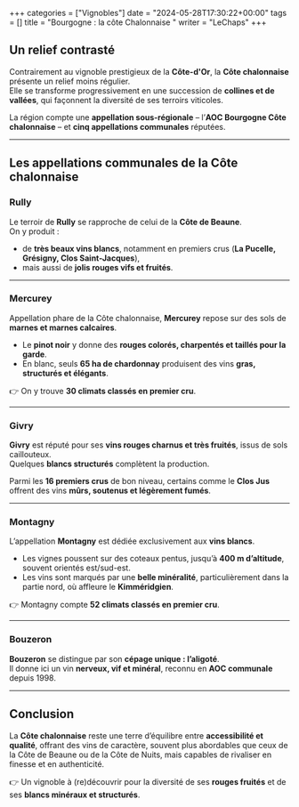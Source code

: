 +++
categories = ["Vignobles"]
date = "2024-05-28T17:30:22+00:00"
tags = [] 
title = "Bourgogne : la côte Chalonnaise "
writer = "LeChaps"
+++

## Un relief contrasté

Contrairement au vignoble prestigieux de la **Côte-d'Or**, la **Côte chalonnaise** présente un relief moins régulier.  
Elle se transforme progressivement en une succession de **collines et de vallées**, qui façonnent la diversité de ses terroirs viticoles.  

La région compte une **appellation sous-régionale** – l’**AOC Bourgogne Côte chalonnaise** – et **cinq appellations communales** réputées.  

---

## Les appellations communales de la Côte chalonnaise

### Rully  

Le terroir de **Rully** se rapproche de celui de la **Côte de Beaune**.  
On y produit :  

- de **très beaux vins blancs**, notamment en premiers crus (**La Pucelle, Grésigny, Clos Saint-Jacques**),  
- mais aussi de **jolis rouges vifs et fruités**.  

---

### Mercurey  

Appellation phare de la Côte chalonnaise, **Mercurey** repose sur des sols de **marnes et marnes calcaires**.  

- Le **pinot noir** y donne des **rouges colorés, charpentés et taillés pour la garde**.  
- En blanc, seuls **65 ha de chardonnay** produisent des vins **gras, structurés et élégants**.  

👉 On y trouve **30 climats classés en premier cru**.  

---

### Givry  

**Givry** est réputé pour ses **vins rouges charnus et très fruités**, issus de sols caillouteux.  
Quelques **blancs structurés** complètent la production.  

Parmi les **16 premiers crus** de bon niveau, certains comme le **Clos Jus** offrent des vins **mûrs, soutenus et légèrement fumés**.  

---

### Montagny  

L’appellation **Montagny** est dédiée exclusivement aux **vins blancs**.  

- Les vignes poussent sur des coteaux pentus, jusqu’à **400 m d’altitude**, souvent orientés est/sud-est.  
- Les vins sont marqués par une **belle minéralité**, particulièrement dans la partie nord, où affleure le **Kimméridgien**.  

👉 Montagny compte **52 climats classés en premier cru**.  

---

### Bouzeron  

**Bouzeron** se distingue par son **cépage unique : l’aligoté**.  
Il donne ici un vin **nerveux, vif et minéral**, reconnu en **AOC communale** depuis 1998.  

---

## Conclusion  

La **Côte chalonnaise** reste une terre d’équilibre entre **accessibilité et qualité**, offrant des vins de caractère, souvent plus abordables que ceux de la Côte de Beaune ou de la Côte de Nuits, mais capables de rivaliser en finesse et en authenticité.  

👉 Un vignoble à (re)découvrir pour la diversité de ses **rouges fruités** et de ses **blancs minéraux et structurés**.  
